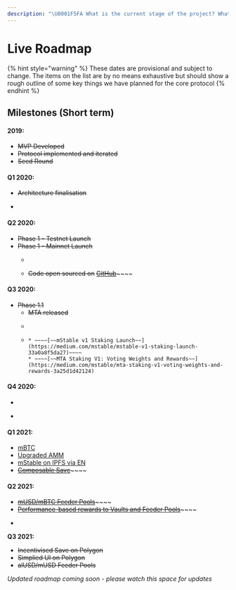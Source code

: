 ```yaml
---
description: "\U0001F5FA️ What is the current stage of the project? What are the key dates on the roadmap?"
---
```


# Live Roadmap



{% hint style="warning" %}
These dates are provisional and subject to change. The items on the list are by no means exhaustive but should show a rough outline of some key things we have planned for the core protocol
{% endhint %}

## Milestones \(Short term\)

#### 2019:

* ~~MVP Developed~~
* ~~Protocol implemented and iterated~~
* ~~Seed Round~~

#### Q1 2020:

* ~~Architecture finalisation~~
* ~~~~[~~Landing page~~](https://mstable.org) ~~and documentation launch~~

#### Q2 2020:

* ~~Phase 1 - Testnet Launch~~
* ~~Phase 1 - Mainnet Launch~~
  * ~~~~[~~mStable App~~]() ~~is released~~
  * ~~Code open sourced on~~ [~~GitHub~~](https://github.com/mstable)~~~~

#### Q3 2020:

* ~~Phase 1.1~~
  * ~~MTA released~~
  * ~~~~[~~Ecosystem rewards~~]() ~~begin with EARN~~
  * ~~~~[~~MTA Staking & Governance V1~~](../mstable-assets/functions/mta-staking.md#staking-v1)~~~~
    * ~~~~[~~mStable v1 Staking Launch~~](https://medium.com/mstable/mstable-v1-staking-launch-33a0a8f5da27)~~~~
    * ~~~~[~~MTA Staking V1: Voting Weights and Rewards~~](https://medium.com/mstable/mta-staking-v1-voting-weights-and-rewards-3a25d1d42124)

#### Q4 2020:

* ~~~~[~~SAVE Liquidator contract~~](https://mips.mstable.org/MIPS/mip-2)~~~~
* ~~~~[~~Cache and gas efficiency improvements~~]()~~~~

#### Q1 2021:

* [mBTC]()
* [Upgraded AMM]()
* [mStable on IPFS via EN]()
* [~~Composable Save~~](https://medium.com/mstable/mstable-launches-new-composable-version-of-musd-save-982a814e17d0)~~~~

#### Q2 2021:

* [~~mUSD/mBTC Feeder Pools~~](https://medium.com/mstable/mstable-feeder-pool-launch-2afd985a577a)~~~~
* [~~Performance-based rewards to Vaults and Feeder Pools~~](https://medium.com/mstable/performance-based-rewards-to-mstable-vaults-and-feeder-pools-ebd4fd76af66)~~~~
* ~~~~[~~mStable on Polygon~~](https://medium.com/mstable/mstable-is-now-live-on-polygon-590961cd45a9)~~~~

**Q3 2021:**

* ~~Incentivised Save on Polygon~~
* ~~Simplied UI on Polygon~~
* ~~alUSD/mUSD Feeder Pools~~

_Updated roadmap coming soon - please watch this space for updates_

